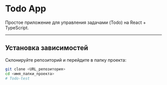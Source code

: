 # Todo App

Простое приложение для управления задачами (Todo) на React + TypeScript.

---

## Установка зависимостей

Склонируйте репозиторий и перейдите в папку проекта:

```bash
git clone <URL_репозитория>
cd <имя_папки_проекта>
# Todo-test

